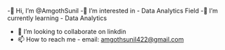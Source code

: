 -👋 Hi, I’m @AmgothSunil
-👀 I’m interested in - Data Analytics Field
-🌱 I’m currently learning - Data Analytics
- 💞️ I’m looking to collaborate on linkdin
- 📫 How to reach me - email: amgothsunil422@gmail.com

<!---
AmgothSunil/AmgothSunil is a ✨ special ✨ repository because its `README.md` (this file) appears on your GitHub profile.
You can click the Preview link to take a look at your changes.
--->
